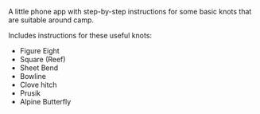 A little phone app with step-by-step instructions for some basic knots that are suitable around camp.

Includes instructions for these useful knots:

*   Figure Eight
*   Square (Reef)
*   Sheet Bend
*   Bowline
*   Clove hitch
*   Prusik
*   Alpine Butterfly
